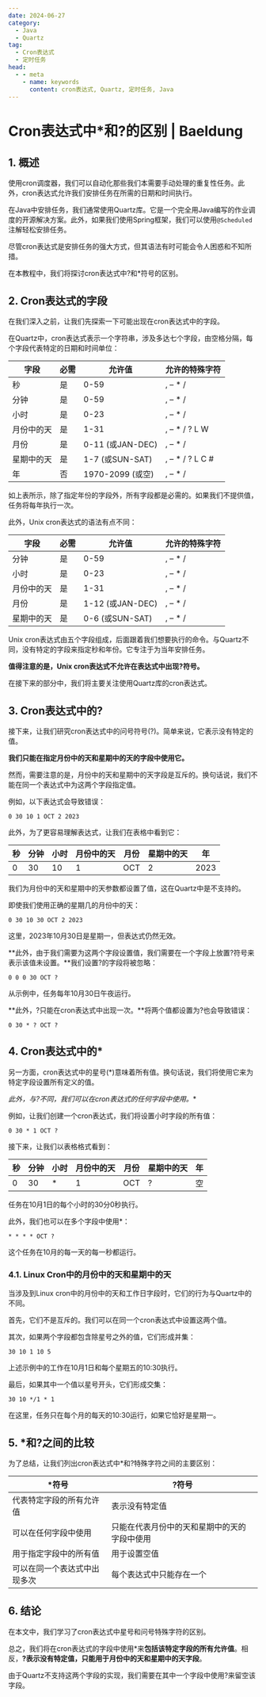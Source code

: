 ```yaml
---
date: 2024-06-27
category:
  - Java
  - Quartz
tag:
  - Cron表达式
  - 定时任务
head:
  - - meta
    - name: keywords
      content: cron表达式, Quartz, 定时任务, Java
---
```

# Cron表达式中*和?的区别 | Baeldung

## 1. 概述

使用cron调度器，我们可以自动化那些我们本需要手动处理的重复性任务。此外，cron表达式允许我们安排任务在所需的日期和时间执行。

在Java中安排任务，我们通常使用Quartz库。它是一个完全用Java编写的作业调度的开源解决方案。此外，如果我们使用Spring框架，我们可以使用`@Scheduled`注解轻松安排任务。

尽管cron表达式是安排任务的强大方式，但其语法有时可能会令人困惑和不知所措。

在本教程中，我们将探讨cron表达式中?和*符号的区别。

## 2. Cron表达式的字段

在我们深入之前，让我们先探索一下可能出现在cron表达式中的字段。

在Quartz中，cron表达式表示一个字符串，涉及多达七个字段，由空格分隔，每个字段代表特定的日期和时间单位：

| 字段      | 必需 | 允许值          | 允许的特殊字符 |
| --------- | ---- | --------------- | --------------- |
| 秒        | 是   | 0-59           | , – * /         |
| 分钟      | 是   | 0-59           | , – * /         |
| 小时      | 是   | 0-23           | , – * /         |
| 月份中的天 | 是   | 1-31           | , – * / ? L W   |
| 月份      | 是   | 0-11 (或JAN-DEC)| , – * /        |
| 星期中的天 | 是   | 1-7 (或SUN-SAT) | , – * / ? L C # |
| 年        | 否   | 1970-2099 (或空)| , – * /         |

如上表所示，除了指定年份的字段外，所有字段都是必需的。如果我们不提供值，任务将每年执行一次。

此外，Unix cron表达式的语法有点不同：

| 字段      | 必需 | 允许值          | 允许的特殊字符 |
| --------- | ---- | --------------- | --------------- |
| 分钟      | 是   | 0-59           | , – * /         |
| 小时      | 是   | 0-23           | , – * /         |
| 月份中的天 | 是   | 1-31           | , – * /         |
| 月份      | 是   | 1-12 (或JAN-DEC)| , – * /        |
| 星期中的天 | 是   | 0-6 (或SUN-SAT) | , – * /        |

Unix cron表达式由五个字段组成，后面跟着我们想要执行的命令。与Quartz不同，没有特定的字段来指定秒和年份。它专注于为当年安排任务。

**值得注意的是，Unix cron表达式不允许在表达式中出现?符号。**

在接下来的部分中，我们将主要关注使用Quartz库的cron表达式。

## 3. Cron表达式中的?

接下来，让我们研究cron表达式中的问号符号(?)。简单来说，它表示没有特定的值。

**我们只能在指定月份中的天和星期中的天的字段中使用它。**

然而，需要注意的是，月份中的天和星期中的天字段是互斥的。换句话说，我们不能在同一个表达式中为这两个字段指定值。

例如，以下表达式会导致错误：

```
0 30 10 1 OCT 2 2023
```

此外，为了更容易理解表达式，让我们在表格中看到它：

| 秒  | 分钟 | 小时 | 月份中的天 | 月份 | 星期中的天 | 年 |
| --- | ---- | ---- | ---------- | ---- | ---------- | --- |
| 0   | 30   | 10   | 1          | OCT  | 2          | 2023 |

我们为月份中的天和星期中的天参数都设置了值，这在Quartz中是不支持的。

即使我们使用正确的星期几的月份中的天：

```
0 30 10 30 OCT 2 2023
```

这里，2023年10月30日是星期一，但表达式仍然无效。

**此外，由于我们需要为这两个字段设置值，我们需要在一个字段上放置?符号来表示该值未设置。**我们设置?的字段将被忽略：

```
0 0 0 30 OCT ?
```

从示例中，任务每年10月30日午夜运行。

**此外，?只能在cron表达式中出现一次。**将两个值都设置为?也会导致错误：

```
0 30 * ? OCT ?
```

## 4. Cron表达式中的*

另一方面，cron表达式中的星号(*)意味着所有值。换句话说，我们将使用它来为特定字段设置所有定义的值。

**此外，与?不同，我们可以在cron表达式的任何字段中使用*。**

例如，让我们创建一个cron表达式，我们将设置小时字段的所有值：

```
0 30 * 1 OCT ?
```

接下来，让我们以表格格式看到：

| 秒  | 分钟 | 小时 | 月份中的天 | 月份 | 星期中的天 | 年 |
| --- | ---- | ---- | ---------- | ---- | ---------- | --- |
| 0   | 30   | *    | 1          | OCT  | ?          | 空  |

任务在10月1日的每个小时的30分0秒执行。

此外，我们也可以在多个字段中使用*：

```
* * * * OCT ?
```

这个任务在10月的每一天的每一秒都运行。

### 4.1. Linux Cron中的月份中的天和星期中的天

当涉及到Linux cron中的月份中的天和工作日字段时，它们的行为与Quartz中的不同。

首先，它们不是互斥的。我们可以在同一个cron表达式中设置这两个值。

其次，如果两个字段都包含除星号之外的值，它们形成并集：

```
30 10 1 10 5
```

上述示例中的工作在10月1日和每个星期五的10:30执行。

最后，如果其中一个值以星号开头，它们形成交集：

```
30 10 */1 * 1
```

在这里，任务只在每个月的每天的10:30运行，如果它恰好是星期一。

## 5. *和?之间的比较

为了总结，让我们列出cron表达式中*和?特殊字符之间的主要区别：

| *符号 | ?符号 |
| --- | --- |
| 代表特定字段的所有允许值 | 表示没有特定值 |
| 可以在任何字段中使用 | 只能在代表月份中的天和星期中的天的字段中使用 |
| 用于指定字段中的所有值 | 用于设置空值 |
| 可以在同一个表达式中出现多次 | 每个表达式中只能存在一个 |

## 6. 结论

在本文中，我们学习了cron表达式中星号和问号特殊字符的区别。

总之，我们将在cron表达式的字段中使用*来**包括该特定字段的所有允许值**。相反，**?表示没有特定值，只能用于月份中的天和星期中的天字段**。

由于Quartz不支持这两个字段的实现，我们需要在其中一个字段中使用?来留空该字段。
